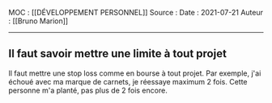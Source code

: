 MOC : [[DÉVELOPPEMENT PERSONNEL]] 
Source : 
Date : 2021-07-21
Auteur : [[Bruno Marion]]
***

## Il faut savoir mettre une limite à tout projet
Il faut mettre une stop loss comme en bourse à tout projet.
Par exemple, j'ai échoué avec ma marque de carnets, je réessaye maximum 2 fois.
Cette personne m'a planté, pas plus de 2 fois encore.